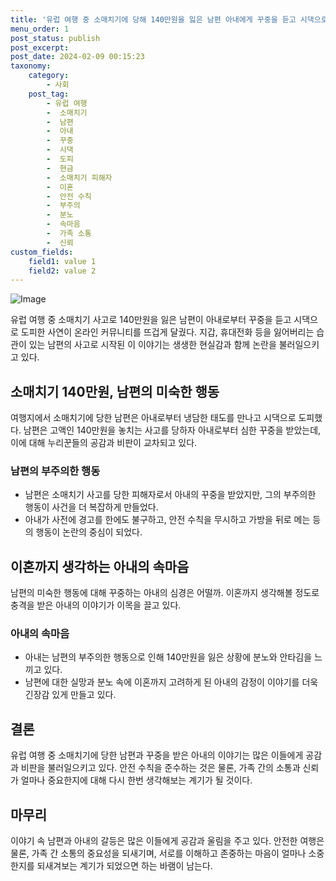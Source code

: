 ```yaml
---
title: '유럽 여행 중 소매치기에 당해 140만원을 잃은 남편 아내에게 꾸중을 듣고 시댁으로 도피한 사연'
menu_order: 1
post_status: publish
post_excerpt: 
post_date: 2024-02-09 00:15:23
taxonomy:
    category:
        - 사회
    post_tag:
        - 유럽 여행
        -  소매치기
        -  남편
        -  아내
        -  꾸중
        -  시댁
        -  도피
        -  현금
        -  소매치기 피해자
        -  이혼
        -  안전 수칙
        -  부주의
        -  분노
        -  속마음
        -  가족 소통
        -  신뢰
custom_fields:
    field1: value 1
    field2: value 2
---
```


![Image](https://imgnews.pstatic.net/image/421/2024/02/08/0007343321_001_20240208115401469.jpg?type=w647)

유럽 여행 중 소매치기 사고로 140만원을 잃은 남편이 아내로부터 꾸중을 듣고 시댁으로 도피한 사연이 온라인 커뮤니티를 뜨겁게 달궜다. 지갑, 휴대전화 등을 잃어버리는 습관이 있는 남편의 사고로 시작된 이 이야기는 생생한 현실감과 함께 논란을 불러일으키고 있다.
## 소매치기 140만원, 남편의 미숙한 행동
여행지에서 소매치기에 당한 남편은 아내로부터 냉담한 태도를 만나고 시댁으로 도피했다. 남편은 고액인 140만원을 놓치는 사고를 당하자 아내로부터 심한 꾸중을 받았는데, 이에 대해 누리꾼들의 공감과 비판이 교차되고 있다.
### 남편의 부주의한 행동
- 남편은 소매치기 사고를 당한 피해자로서 아내의 꾸중을 받았지만, 그의 부주의한 행동이 사건을 더 복잡하게 만들었다.
- 아내가 사전에 경고를 한에도 불구하고, 안전 수칙을 무시하고 가방을 뒤로 메는 등의 행동이 논란의 중심이 되었다.
## 이혼까지 생각하는 아내의 속마음
남편의 미숙한 행동에 대해 꾸중하는 아내의 심경은 어떨까. 이혼까지 생각해볼 정도로 충격을 받은 아내의 이야기가 이목을 끌고 있다.
### 아내의 속마음
- 아내는 남편의 부주의한 행동으로 인해 140만원을 잃은 상황에 분노와 안타김을 느끼고 있다.
- 남편에 대한 실망과 분노 속에 이혼까지 고려하게 된 아내의 감정이 이야기를 더욱 긴장감 있게 만들고 있다.
## 결론
유럽 여행 중 소매치기에 당한 남편과 꾸중을 받은 아내의 이야기는 많은 이들에게 공감과 비판을 불러일으키고 있다. 안전 수칙을 준수하는 것은 물론, 가족 간의 소통과 신뢰가 얼마나 중요한지에 대해 다시 한번 생각해보는 계기가 될 것이다.
## 마무리
이야기 속 남편과 아내의 갈등은 많은 이들에게 공감과 울림을 주고 있다. 안전한 여행은 물론, 가족 간 소통의 중요성을 되새기며, 서로를 이해하고 존중하는 마음이 얼마나 소중한지를 되새겨보는 계기가 되었으면 하는 바램이 남는다.
